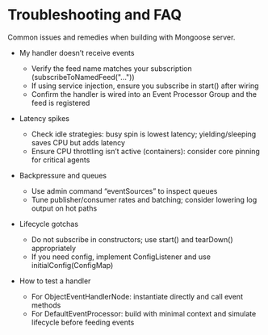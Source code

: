 # Troubleshooting and FAQ

Common issues and remedies when building with Mongoose server.

- My handler doesn’t receive events
  - Verify the feed name matches your subscription (subscribeToNamedFeed("..."))
  - If using service injection, ensure you subscribe in start() after wiring
  - Confirm the handler is wired into an Event Processor Group and the feed is registered

- Latency spikes
  - Check idle strategies: busy spin is lowest latency; yielding/sleeping saves CPU but adds latency
  - Ensure CPU throttling isn’t active (containers): consider core pinning for critical agents

- Backpressure and queues
  - Use admin command “eventSources” to inspect queues
  - Tune publisher/consumer rates and batching; consider lowering log output on hot paths

- Lifecycle gotchas
  - Do not subscribe in constructors; use start() and tearDown() appropriately
  - If you need config, implement ConfigListener and use initialConfig(ConfigMap)

- How to test a handler
  - For ObjectEventHandlerNode: instantiate directly and call event methods
  - For DefaultEventProcessor: build with minimal context and simulate lifecycle before feeding events
